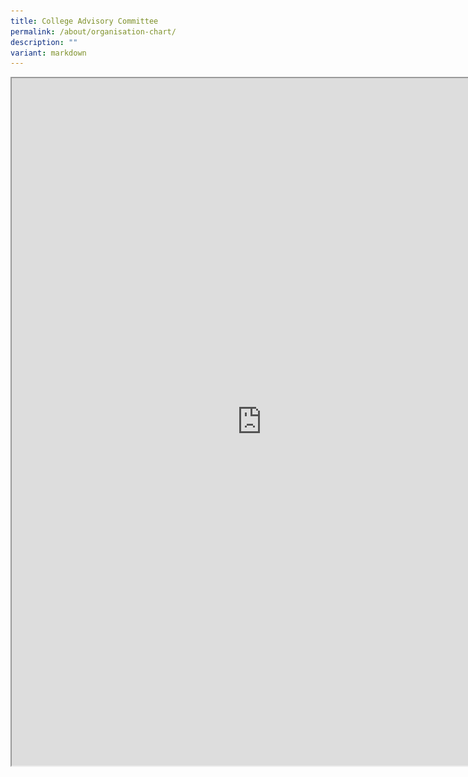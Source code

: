 ```yaml
---
title: College Advisory Committee
permalink: /about/organisation-chart/
description: ""
variant: markdown
---
```

<iframe src="https://docs.google.com/document/d/e/2PACX-1vQp59n9fJh0N-WYBsSrntg6k32tx1RTnK7C1Y0-jNkpYM0YL21yb4Vzfrfi8ESu7DbleqPcxH8jvwBb/pub?embedded=true" width="800px" height="1100px" scrolling="no"></iframe>









<div hidden="">
<iframe src="https://docs.google.com/document/d/e/2PACX-1vQp59n9fJh0N-WYBsSrntg6k32tx1RTnK7C1Y0-jNkpYM0YL21yb4Vzfrfi8ESu7DbleqPcxH8jvwBb/pub?embedded=true" width="800px" height="2800px" scrolling="no"></iframe>




<figure>	
<img style="width: 100%" height="auto" width="100%" src="/images/About%20JPJC/Organisation%20Chart/JPJC%20Advisory%20Committee/PartnershipsCAC.png">
</figure>
</div>	
